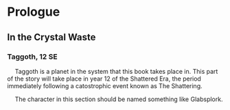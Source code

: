 # Prologue
## In the Crystal Waste

### Taggoth, 12 SE

&emsp; Taggoth is a planet in the system that this book takes place in. This part of the story will take place in year 12 of the Shattered Era, the period immediately following a catostrophic event known as The Shattering.

&emsp; The character in this section should be named something like Glabsplork.